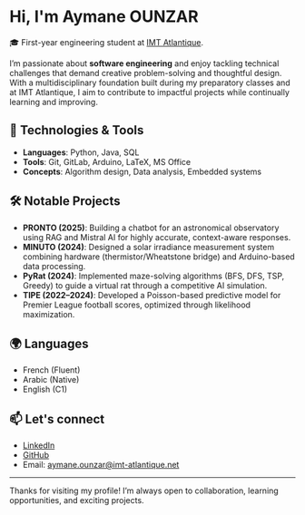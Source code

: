 # Hi, I'm Aymane OUNZAR

🎓 First-year engineering student at [IMT Atlantique](https://www.imt-atlantique.fr/en).

I’m passionate about **software engineering** and enjoy tackling technical challenges that demand creative problem-solving and thoughtful design. With a multidisciplinary foundation built during my preparatory classes and at IMT Atlantique, I aim to contribute to impactful projects while continually learning and improving.

## 🔧 Technologies & Tools
- **Languages**: Python, Java, SQL
- **Tools**: Git, GitLab, Arduino, LaTeX, MS Office
- **Concepts**: Algorithm design, Data analysis, Embedded systems

## 🛠️ Notable Projects
- **PRONTO (2025)**: Building a chatbot for an astronomical observatory using RAG and Mistral AI for highly accurate, context-aware responses.
- **MINUTO (2024)**: Designed a solar irradiance measurement system combining hardware (thermistor/Wheatstone bridge) and Arduino-based data processing.
- **PyRat (2024)**: Implemented maze-solving algorithms (BFS, DFS, TSP, Greedy) to guide a virtual rat through a competitive AI simulation.
- **TIPE (2022–2024)**: Developed a Poisson-based predictive model for Premier League football scores, optimized through likelihood maximization.

## 🌍 Languages
- French (Fluent)
- Arabic (Native)
- English (C1)

## 📫 Let's connect
- [LinkedIn](https://www.linkedin.com/in/aymane-ounzar)
- [GitHub](https://github.com/OUNZAR-Aymane)
- Email: aymane.ounzar@imt-atlantique.net

---

Thanks for visiting my profile! I’m always open to collaboration, learning opportunities, and exciting projects.

<!--
**OUNZAR-Aymane/OUNZAR-Aymane** is a ✨ _special_ ✨ repository because its `README.md` (this file) appears on your GitHub profile.

Here are some ideas to get you started:

- 🔭 I’m currently working on ...
- 🌱 I’m currently learning ...
- 👯 I’m looking to collaborate on ...
- 🤔 I’m looking for help with ...
- 💬 Ask me about ...
- 📫 How to reach me: ...
- 😄 Pronouns: ...
- ⚡ Fun fact: ...
-->
